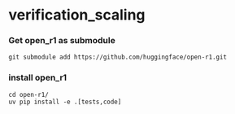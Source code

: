 # verification_scaling

### Get open_r1 as submodule
``git submodule add https://github.com/huggingface/open-r1.git``

### install open_r1
```
cd open-r1/
uv pip install -e .[tests,code]
```